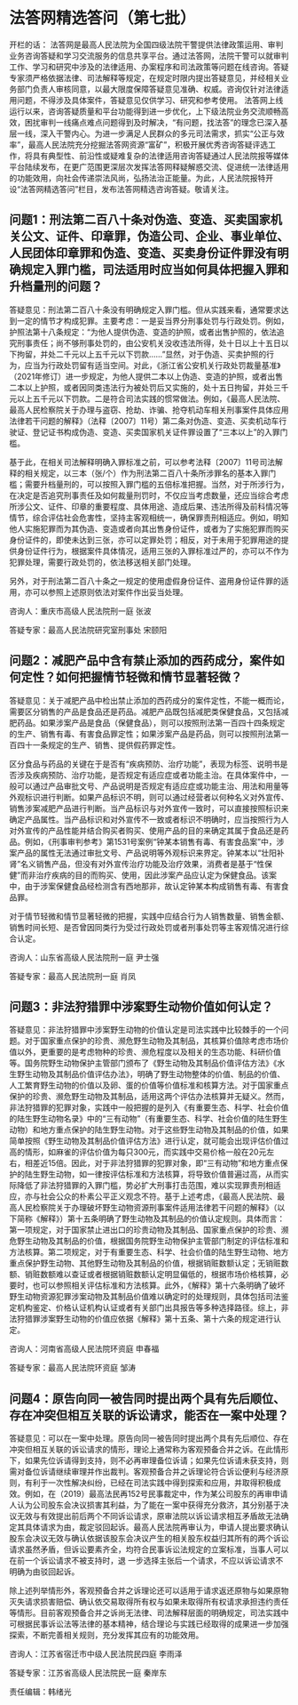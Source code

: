 # 法答网精选答问（第七批）

开栏的话：
法答网是最高人民法院为全国四级法院干警提供法律政策运用、审判业务咨询答疑和学习交流服务的信息共享平台。通过法答网，法院干警可以就审判工作、学习和研究中涉及的法律适用、办案程序和司法政策等问题在线咨询。答疑专家须严格依据法律、司法解释等规定，在规定时限内提出答疑意见，并经相关业务部门负责人审核同意，以最大限度保障答疑意见准确、权威。咨询仅针对法律适用问题，不得涉及具体案件，答疑意见仅供学习、研究和参考使用。
法答网上线运行以来，咨询答疑质量和平台功能得到进一步优化，上下级法院业务交流顺畅高效，困扰审判一线痛点难点问题得到及时解决，“有问题，找法答”的理念已深入基层一线，深入干警内心。为进一步满足人民群众的多元司法需求，抓实“公正与效率”，最高人民法院充分挖掘法答网资源“富矿”，积极开展优秀咨询答疑评选工作，将具有典型性、前沿性或疑难复杂的法律适用咨询答疑通过人民法院报等媒体平台陆续发布，在更广范围更深层次发挥法答网释疑解惑交流、促进统一法律适用的功能效用，向社会传递崇法风尚，弘扬法治正能量。为此，人民法院报特开设“法答网精选答问”栏目，发布法答网精选咨询答疑。敬请关注。






## 问题1：刑法第二百八十条对伪造、变造、买卖国家机关公文、证件、印章罪，伪造公司、企业、事业单位、人民团体印章罪和伪造、变造、买卖身份证件罪没有明确规定入罪门槛，司法适用时应当如何具体把握入罪和升档量刑的问题？


答疑意见：刑法第二百八十条没有明确规定入罪门槛。但从实践来看，通常要求达到一定的情节才构成犯罪。主要考虑：一是妥当界分刑事处罚与行政处罚。例如，护照法第十八条规定：“为他人提供伪造、变造的护照，或者出售护照的，依法追究刑事责任；尚不够刑事处罚的，由公安机关没收违法所得，处十日以上十五日以下拘留，并处二千元以上五千元以下罚款……”显然，对于伪造、买卖护照的行为，应当为行政处罚留有适当空间。对此，《浙江省公安机关行政处罚裁量基准》（2021年修订）进一步规定，为他人提供二本以上伪造、变造的护照，或者出售二本以上护照，或者因同类违法行为被处罚后又实施的，处十五日拘留，并处三千元以上五千元以下罚款。二是符合司法实践的惯常做法。例如，《最高人民法院、最高人民检察院关于办理与盗窃、抢劫、诈骗、抢夺机动车相关刑事案件具体应用法律若干问题的解释》（法释〔2007〕11号）第二条对伪造、变造、买卖机动车行驶证、登记证书构成伪造、变造、买卖国家机关证件罪设置了“三本以上”的入罪门槛。


基于此，在相关司法解释明确入罪标准之前，可以参考法释〔2007〕11号司法解释的相关规定，以三本（张/个）作为刑法第二百八十条所涉罪名的基本入罪门槛；需要升档量刑的，可以按照入罪门槛的五倍标准把握。当然，对于所涉行为，在决定是否追究刑事责任及如何裁量刑罚时，不仅应当考虑数量，还应当综合考虑所涉公文、证件、印章的重要程度、具体用途、造成后果、违法所得及前科情况等情节，综合评估社会危害性，坚持主客观相统一，确保罪责刑相适应。例如，明知他人实施犯罪而为其伪造、变造或者向其出售身份证件，或者为了实施犯罪而购买身份证件的，即使未达到三张，亦可以定罪处罚；相反，对于未用于犯罪用途的提供身份证件行为，根据案件具体情况，适用三张的入罪标准过严的，亦可以不作为犯罪处理，需要行政处罚的，依法移送相关部门处理。


另外，对于刑法第二百八十条之一规定的使用虚假身份证件、盗用身份证件罪的适用，亦可以参照上述原则依法对案件作出妥当处理。


咨询人：重庆市高级人民法院刑一庭 张波


答疑专家：最高人民法院研究室刑事处 宋颐阳


## 问题2：减肥产品中含有禁止添加的西药成分，案件如何定性？如何把握情节轻微和情节显著轻微？


答疑意见：关于减肥产品中检出禁止添加的西药成分的案件定性，不能一概而论，需要区分销售的产品是食品还是药品。减肥产品既包括减肥类保健食品，又包括减肥药品。如果涉案产品是食品（保健食品），则可以按照刑法第一百四十四条规定的生产、销售有毒、有害食品罪定性；如果涉案产品是药品，则可以按照刑法第一百四十一条规定的生产、销售、提供假药罪定性。


区分食品与药品的关键在于是否有“疾病预防、治疗功能”，表现为标签、说明书是否涉及疾病预防、治疗功能，是否规定有适应症或者功能主治。在具体案件中，一般可以通过产品审批文号、产品说明是否规定有适应症或功能主治、用法和用量等外观标识进行判断。如果产品标识不明，则可以通过经营者以何种名义对外宣传、销售涉案减肥产品进行判断。当产品标识与对外宣传一致时，可以直接按照标识来确定产品属性。当产品标识和对外宣传不一致或者标识不明确时，应当按照行为人对外宣传的产品性能并结合购买者购买、使用产品的目的来确定其属于食品还是药品。例如，《刑事审判参考》第1531号案例“钟某本销售有毒、有害食品案”中，涉案产品的属性无法通过审批文号、产品说明等外观标识来界定。钟某本以“壮阳补肾”名义销售产品，但没有对外宣传治疗功能及治疗效果，消费者是基于“性保健”而非治疗疾病的目的而购买、使用，因此涉案产品应认定为保健食品。该案中，由于涉案保健食品经检测含有西地那非，故认定钟某本构成销售有毒、有害食品罪。


对于情节轻微和情节显著轻微的把握，实践中应结合行为人销售数量、销售金额、销售时间长短、是否曾因同类行为受过行政处罚或者刑事处罚等主客观情况进行综合认定。


咨询人：山东省高级人民法院刑一庭 尹士强


答疑专家：最高人民法院刑一庭 肖凤


## 问题3：非法狩猎罪中涉案野生动物价值如何认定？


答疑意见：非法狩猎罪中涉案野生动物的价值认定是司法实践中比较棘手的一个问题。对于国家重点保护的珍贵、濒危野生动物及其制品，其核算价值除考虑市场价值以外，更重要的是考虑物种的珍贵、濒危程度以及相关的生态功能、科研价值等。国务院野生动物保护主管部门颁布了《野生动物及其制品价值评估方法》《水生野生动物及其制品价值评估办法》，明确了野生动物整体的价值、制品的价值、人工繁育野生动物的价值以及卵、蛋的价值等价值标准和核算方法。对于国家重点保护的珍贵、濒危野生动物及其制品，适用这两个评估办法核算并无疑义。然而，非法狩猎罪的犯罪对象，实践中一般把握的是列入《有重要生态、科学、社会价值的陆生野生动物名录》中的“三有动物”（有重要生态、科学、社会价值的陆生野生动物）和地方重点保护的陆生野生动物。对于这些野生动物及其制品的价值，如果简单按照《野生动物及其制品价值评估方法》进行认定，就可能会出现评估价值过高的情形，如麻雀的评估价值为每只300元，而实践中交易价格一般在20元左右，相差近15倍。因此，对于非法狩猎罪的犯罪对象，即“三有动物”和地方重点保护的陆生野生动物，如一律按评估标准和方法核算，将导致价值普遍过高，从而实际降低了非法狩猎罪的入罪门槛，势必扩大刑事打击范围，难以实现罪责刑相适应，亦与社会公众的朴素公平正义观念不符。基于上述考虑，《最高人民法院、最高人民检察院关于办理破坏野生动物资源刑事案件适用法律若干问题的解释》（以下简称《解释》）第十五条明确了野生动物及其制品的价值认定规则。具体而言：第一项规定，对于国家禁止进出口的珍贵动物及其制品、国家重点保护的珍贵、濒危野生动物及其制品的价值，根据国务院野生动物保护主管部门制定的评估标准和方法核算。第二项规定，对于有重要生态、科学、社会价值的陆生野生动物、地方重点保护野生动物、其他野生动物及其制品的价值，根据销赃数额认定；无销赃数额、销赃数额难以查证或者根据销赃数额认定明显偏低的，根据市场价格核算，必要时，也可以参照相关评估标准和方法核算。此外，《解释》第十六条明确了破坏野生动物资源犯罪涉案动物及其制品价值难以确定时的处理规则，具体包括司法鉴定机构鉴定、价格认证机构认证或者有关部门出具报告等多种选择路径。综上，非法狩猎罪涉案野生动物的价值应依据《解释》第十五条、第十六条的规定进行认定。


咨询人：河南省高级人民法院环资庭 申春福


答疑专家：最高人民法院环资庭 邹涛


## 问题4：原告向同一被告同时提出两个具有先后顺位、存在冲突但相互关联的诉讼请求，能否在一案中处理？


答疑意见：可以在一案中处理。原告向同一被告同时提出两个具有先后顺位、存在冲突但相互关联的诉讼请求的情形，理论上通常称为客观预备合并之诉。在此情形下，如果先位诉请得到支持，则不必再审理备位诉请；如果先位诉请未获支持，则需对备位诉请继续审理并作出裁判。客观预备合并之诉理论符合诉讼便利与经济原则，有利于一次性解决纠纷，已经在司法实践中得到探索和应用，并取得积极成效。例如，在（2019）最高法民再152号民事裁定中，作为某公司股东的再审申请人认为公司股东会决议损害其利益，为了能在一案中获得充分救济，其分别基于决议无效与有效提出前后两个不同诉讼请求，原审法院以诉讼请求相互矛盾故无法确定其具体请求为由，裁定驳回起诉。最高人民法院再审认为，申请人提出要求确认股东会决议无效与确认依据该股东会决议产生的相关股东权益归其所有的两个诉讼请求虽然矛盾，但诉讼要素齐全，均符合民事诉讼法规定的立案标准，当事人可以在前一个诉讼请求不被支持时，退 一步选择主张后一个请求，不应以诉讼请求不明确为由驳回起诉。


除上述列举情形外，客观预备合并之诉理论还可以适用于请求返还原物与如果原物灭失请求损害赔偿、确认依交易取得所有权与如果未取得所有权请求承担违约责任等情形。目前客观预备合并之诉尚无法律、司法解释层面的明确规定，司法实践中可根据民事诉讼法等法律的基本精神，结合理论与实践已经取得的成果进一步加强探索，不断完善相关规则，充分发挥其应有的功能效用。


咨询人：江苏省宿迁市中级人民法院民四庭 李雨泽


答疑专家：江苏省高级人民法院民一庭 秦岸东


责任编辑：韩绪光
